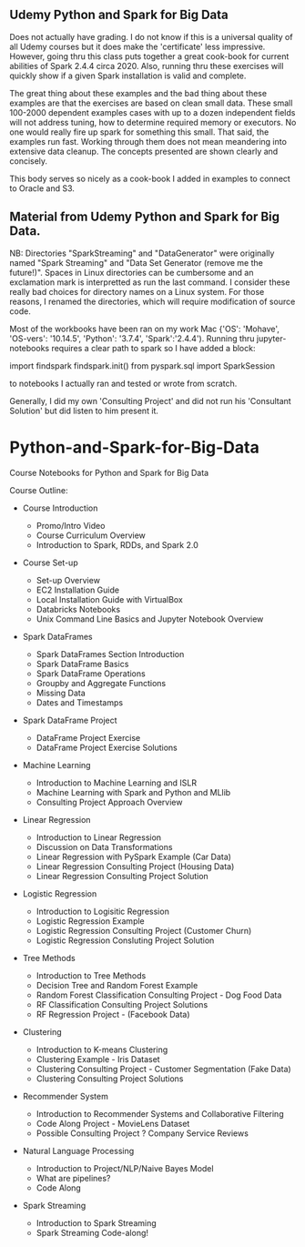 ## Udemy Python and Spark for Big Data

Does not actually have grading.  I do not know if this is a universal quality of all Udemy courses but it does make the 'certificate' less impressive.  However, going thru this class puts together a great cook-book for current abilities of Spark 2.4.4 circa 2020.  Also, running thru these exercises will quickly show if a given Spark installation is valid and complete.

The great thing about these examples and the bad thing about these examples are that the exercises are based on clean small data.  These small 100-2000 dependent examples cases with up to a dozen independent fields will not address tuning, how to determine required memory or executors.  No one would really fire up spark for something this small.  That said, the examples run fast.  Working through them does not mean meandering into extensive data cleanup.  The concepts presented are shown clearly and concisely.  

This body serves so nicely as a cook-book I added in examples to connect to Oracle and S3.  

## Material from Udemy Python and Spark for Big Data.

NB: Directories "SparkStreaming" and "DataGenerator" were originally named "Spark Streaming" and "Data Set Generator (remove me the future!)".  Spaces in Linux directories can be cumbersome and an exclamation mark is interpretted as run the last command.  I consider these really bad choices for directory names on a Linux system. For those reasons, I renamed the directories, which will require modification of source code.

Most of the workbooks have been ran on my work Mac {'OS': 'Mohave', 'OS-vers': '10.14.5', 'Python': '3.7.4', 'Spark':'2.4.4').  Running thru jupyter-notebooks requires a clear path to spark so I have added a block:

import findspark
findspark.init()
from pyspark.sql import SparkSession

to notebooks I actually ran and tested or wrote from scratch.  

Generally, I did my own 'Consulting Project' and did not run his 'Consultant Solution' but did listen to him present it.  

# Python-and-Spark-for-Big-Data
Course Notebooks for Python and Spark for Big Data

Course Outline:

* Course Introduction
    * Promo/Intro Video
    * Course Curriculum Overview
    * Introduction to Spark, RDDs, and Spark 2.0
    
* Course Set-up
    * Set-up Overview
    * EC2 Installation Guide
    * Local Installation Guide with VirtualBox
    * Databricks Notebooks
    * Unix Command Line Basics and Jupyter Notebook Overview
    
* Spark DataFrames
    * Spark DataFrames Section Introduction
    * Spark DataFrame Basics
    * Spark DataFrame Operations
    * Groupby and Aggregate Functions
    * Missing Data
    * Dates and Timestamps
    
* Spark DataFrame Project
    * DataFrame Project Exercise
    * DataFrame Project Exercise Solutions
    
* Machine Learning
    * Introduction to Machine Learning and ISLR
    * Machine Learning with Spark and Python and MLlib
    * Consulting Project Approach Overview
    
* Linear Regression
    * Introduction to Linear Regression 
    * Discussion on Data Transformations
    * Linear Regression with PySpark Example (Car Data)
    * Linear Regression Consulting Project (Housing Data)
    * Linear Regression Consulting Project Solution

* Logistic Regression
    * Introduction to Logisitic Regression 
    * Logistic Regression Example
    * Logistic Regression Consulting Project (Customer Churn)
    * Logistic Regression Consluting Project Solution
    
* Tree Methods
    * Introduction to Tree Methods
    * Decision Tree and Random Forest Example
    * Random Forest Classification Consulting Project - Dog Food Data
    * RF Classification Consulting Project Solutions
    * RF Regression Project - (Facebook Data)
    
* Clustering
    * Introduction to K-means Clustering
    * Clustering Example - Iris Dataset
    * Clustering Consulting Project - Customer Segmentation (Fake Data)
    * Clustering Consulting Project Solutions
    
* Recommender System
    * Introduction to Recommender Systems and Collaborative Filtering
    * Code Along Project - MovieLens Dataset
    * Possible Consulting Project ? Company Service Reviews
    
* Natural Language Processing
    * Introduction to Project/NLP/Naive Bayes Model
    * What are pipelines?
    * Code Along 
    
* Spark Streaming
    * Introduction to Spark Streaming 
    * Spark Streaming Code-along!
 
    
    
    

 
